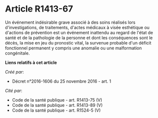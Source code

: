 # Article R1413-67

Un  événement indésirable grave associé à des soins réalisés lors  d'investigations, de traitements, d'actes médicaux à visée
esthétique ou  d'actions de prévention est un événement inattendu au regard de l'état  de santé et de la pathologie de la
personne et dont les conséquences  sont le décès, la mise en jeu du pronostic vital, la survenue probable  d'un déficit
fonctionnel permanent y compris une anomalie ou une  malformation congénitale.

**Liens relatifs à cet article**

_Créé par_:

  - Décret n°2016-1606 du 25 novembre 2016 - art. 1

_Cité par_:

  - Code de la santé publique - art. R1413-75 (V)
  - Code de la santé publique - art. R1413-89 (V)
  - Code de la santé publique - art. R1524-5 (V)
